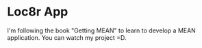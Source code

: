 # Loc8r App

I'm following the book "Getting MEAN" to learn to develop a MEAN application. You can watch my project =D.
